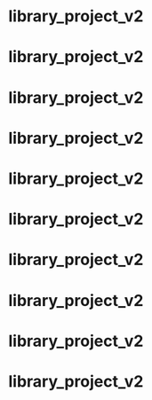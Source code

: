 # library_project_v2
# library_project_v2
# library_project_v2
# library_project_v2
# library_project_v2
# library_project_v2
# library_project_v2
# library_project_v2
# library_project_v2
# library_project_v2
